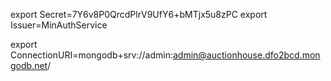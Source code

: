 export Secret=7Y6v8P0QrcdPlrV9UfY6+bMTjx5u8zPC
export Issuer=MinAuthService

export ConnectionURI=mongodb+srv://admin:admin@auctionhouse.dfo2bcd.mongodb.net/
